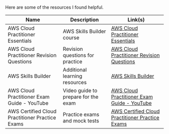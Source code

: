 Here are some of the resources I found helpful.


| Name                                        | Description                              | Link(s)                                             |
|-------------------------------------------------------|------------------------------------------|-----------------------------------------------------|
| AWS Cloud Practitioner Essentials                     | AWS Skills Builder course                | [AWS Cloud Practitioner Essentials](https://example.com/aws_cloud_practitioner_essentials)   |
| AWS Cloud Practitioner Revision Questions             | Revision questions for practice          | [AWS Cloud Practitioner Revision Questions](https://example.com/aws_cloud_practitioner_revision_questions) |
| AWS Skills Builder                                    | Additional learning resources            | [AWS Skills Builder](https://example.com/aws_skills_builder) |
| AWS Cloud Practitioner Exam Guide - YouTube           | Video guide to prepare for the exam      | [AWS Cloud Practitioner Exam Guide - YouTube](https://www.youtube.com/watch?v=example) |
| AWS Certified Cloud Practitioner Practice Exams       | Practice exams and mock tests            | [AWS Certified Cloud Practitioner Practice Exams](https://example.com/aws_certified_practice_exams) |
